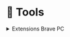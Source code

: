 # 📝 Tools

<details>

<summary>Extensions Brave PC</summary>

**Popup my bookmark** | [Link](https://chromewebstore.google.com/detail/popup-my-bookmarks/mppflflkbbafeopeoeigkbbdjdbeifni)

<img src="../.gitbook/assets/tools-1.png" alt="Contoh" data-size="original">

**Quickey** | [Link](https://chromewebstore.google.com/detail/quickey-%E2%80%93-the-quick-tab-s/ldlghkoiihaelfnggonhjnfiabmaficg)

<img src="../.gitbook/assets/tools-2.png" alt="Contoh" data-size="original">

</details>

